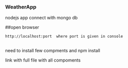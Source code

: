 ### WeatherApp
nodejs app connect with mongo db 


##open browser
```
http://localhost:port  where port is given in console
```

##
need to install few compments
and npm install 

link with full file 
with all compoments

